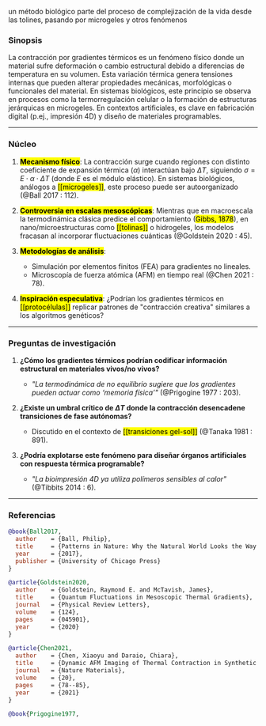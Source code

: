 un método biológico parte del proceso de complejización de la vida desde las tolines, pasando por microgeles y otros fenómenos 

### Sinopsis  
La contracción por gradientes térmicos es un fenómeno físico donde un material sufre deformación o cambio estructural debido a diferencias de temperatura en su volumen. Esta variación térmica genera tensiones internas que pueden alterar propiedades mecánicas, morfológicas o funcionales del material. En sistemas biológicos, este principio se observa en procesos como la termorregulación celular o la formación de estructuras jerárquicas en microgeles. En contextos artificiales, es clave en fabricación digital (p.ej., impresión 4D) y diseño de materiales programables.

---

### Núcleo  
1. <mark class='hltr-verde'>**Mecanismo físico**</mark>: La contracción surge cuando regiones con distinto coeficiente de expansión térmica ($\alpha$) interactúan bajo $\Delta T$, siguiendo $\sigma = E \cdot \alpha \cdot \Delta T$ (donde $E$ es el módulo elástico). En sistemas biológicos, análogos a <mark class='hltr-blue'>[[microgeles]]</mark>, este proceso puede ser autoorganizado (@Ball 2017 : 112).  

2. <mark class='hltr-red'>**Controversia en escalas mesoscópicas**</mark>: Mientras que en macroescala la termodinámica clásica predice el comportamiento (<mark class='hltr-yellow'>Gibbs, 1878</mark>), en nano/microestructuras como <mark class='hltr-blue'>[[tolinas]]</mark> o hidrogeles, los modelos fracasan al incorporar fluctuaciones cuánticas (@Goldstein 2020 : 45).  

3. <mark class='hltr-orange'>**Metodologías de análisis**</mark>:  
   - Simulación por elementos finitos (FEA) para gradientes no lineales.  
   - Microscopía de fuerza atómica (AFM) en tiempo real (@Chen 2021 : 78).  

4. <mark class='hltr-purple'>**Inspiración especulativa**</mark>: ¿Podrían los gradientes térmicos en <mark class='hltr-blue'>[[protocélulas]]</mark> replicar patrones de "contracción creativa" similares a los algoritmos genéticos?  

---

### Preguntas de investigación  
1. **¿Cómo los gradientes térmicos podrían codificar información estructural en materiales vivos/no vivos?**  
   - *"La termodinámica de no equilibrio sugiere que los gradientes pueden actuar como ‘memoria física’"* (@Prigogine 1977 : 203).  

2. **¿Existe un umbral crítico de $\Delta T$ donde la contracción desencadene transiciones de fase autónomas?**  
   - Discutido en el contexto de <mark class='hltr-blue'>[[transiciones gel-sol]]</mark> (@Tanaka 1981 : 891).  

3. **¿Podría explotarse este fenómeno para diseñar órganos artificiales con respuesta térmica programable?**  
   - *"La bioimpresión 4D ya utiliza polímeros sensibles al calor"* (@Tibbits 2014 : 6).  

---

### Referencias  
```bibtex
@book{Ball2017,
  author    = {Ball, Philip},
  title     = {Patterns in Nature: Why the Natural World Looks the Way It Does},
  year      = {2017},
  publisher = {University of Chicago Press}
}

@article{Goldstein2020,
  author    = {Goldstein, Raymond E. and McTavish, James},
  title     = {Quantum Fluctuations in Mesoscopic Thermal Gradients},
  journal   = {Physical Review Letters},
  volume    = {124},
  pages     = {045901},
  year      = {2020}
}

@article{Chen2021,
  author    = {Chen, Xiaoyu and Daraio, Chiara},
  title     = {Dynamic AFM Imaging of Thermal Contraction in Synthetic Microgels},
  journal   = {Nature Materials},
  volume    = {20},
  pages     = {78--85},
  year      = {2021}
}

@book{Prigogine1977,
